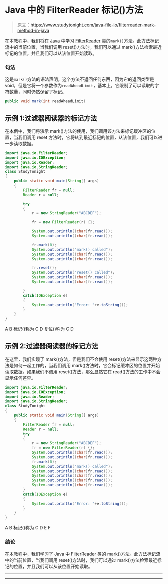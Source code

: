 # Java 中的 FilterReader 标记()方法

> 原文：<https://www.studytonight.com/java-file-io/filterreader-mark-method-in-java>

在本教程中，我们将在 [Java](https://www.studytonight.com/java/) 中学习 [FilterReader](https://www.studytonight.com/java-file-io/java-filterreader) 类的`mark()`方法。此方法标记流中的当前位置，当我们调用 reset()方法时，我们可以通过 mark()方法检索最近标记的位置，并且我们可以从该位置开始读取。

### 句法

这是`mark()`方法的语法声明，这个方法不返回任何东西，因为它的返回类型是 void，但是它将一个参数作为`readAheadLimit`，基本上，它限制了可以读取的字符数量，同时仍然保留了标记。

```java
public void mark(int readAheadLimit)
```

## 示例 1:过滤器阅读器的标记方法

在本例中，我们将演示 mark()方法的使用，我们调用该方法来标记缓冲区的位置，当我们调用 reset 方法时，它将转到最近标记的位置，从该位置，我们可以进一步读取数据。

```java
import java.io.FilterReader;
import java.io.IOException;
import java.io.Reader;
import java.io.StringReader;
class StudyTonight
{
	public static void main(String[] args)  
	{ 
		FilterReader fr = null;
		Reader r = null;      

		try 
		{
			r = new StringReader("ABCDEF");

			fr = new FilterReader(r) {};

			System.out.println((char)fr.read());
			System.out.println((char)fr.read());

			fr.mark(0);
			System.out.println("mark() called");
			System.out.println((char)fr.read());
			System.out.println((char)fr.read());

			fr.reset();
			System.out.println("reset() called");
			System.out.println((char)fr.read());
			System.out.println((char)fr.read());

		} 
		catch(IOException e)
		{
			System.out.println("Error: "+e.toString());
		}  
	}
}
```

A
B
标记()称为
C
D
复位()称为
C
D

## 示例 2:过滤器阅读器的标记方法

在这里，我们实现了 mark()方法，但是我们不会使用 reset()方法来显示这两种方法是如何一起工作的，当我们调用 mark()方法时，它会标记缓冲区的位置并开始读取数据。如果我们不调用 reset()方法，那么显然它在 read()方法的工作中不会显示任何差异。

```java
import java.io.FilterReader;
import java.io.IOException;
import java.io.Reader;
import java.io.StringReader;
class StudyTonight
{
	public static void main(String[] args)  
	{ 
		FilterReader fr = null;
		Reader r = null;      
		try 
		{
			r = new StringReader("ABCDEF");
			fr = new FilterReader(r) {};
			System.out.println((char)fr.read());
			System.out.println((char)fr.read());
			fr.mark(0);
			System.out.println("mark() called");
			System.out.println((char)fr.read());
			System.out.println((char)fr.read());
			System.out.println((char)fr.read());
			System.out.println((char)fr.read());
		} 
		catch(IOException e)
		{
			System.out.println("Error: "+e.toString());
		}  
	}
}
```

A
B
标记()称为
C
D
E
F

### 结论

在本教程中，我们学习了 Java 中 FilterReader 类的 mark()方法。此方法标记流中的当前位置，当我们调用 reset()方法时，我们可以通过 mark()方法检索最近标记的位置，并且我们可以从该位置开始读取。

* * *

* * *
